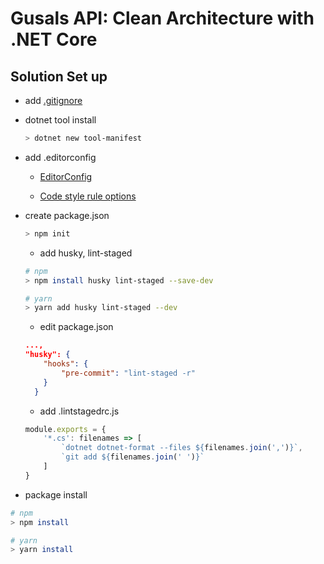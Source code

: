 # Gusals API: Clean Architecture with .NET Core

## Solution Set up

* add [.gitignore](https://www.toptal.com/developers/gitignore)

* dotnet tool install

    ```bash
    > dotnet new tool-manifest
    ```

* add .editorconfig

  * [EditorConfig](https://editorconfig.org/)

  * [Code style rule options](https://docs.microsoft.com/ko-kr/dotnet/fundamentals/code-analysis/code-style-rule-options)

* create package.json

    ```bash
    > npm init
    ```

  * add husky, lint-staged

  ```bash
  # npm
  > npm install husky lint-staged --save-dev
  
  # yarn
  > yarn add husky lint-staged --dev
  ```

  * edit package.json

  ```json
  ...,
  "husky": {
      "hooks": {
          "pre-commit": "lint-staged -r"
      }
    }
  ```

  * add .lintstagedrc.js

  ```js
  module.exports = {
      '*.cs': filenames => [
          `dotnet dotnet-format --files ${filenames.join(',')}`,
          `git add ${filenames.join(' ')}`
      ]
  }
  ```

* package install

```bash
# npm
> npm install

# yarn
> yarn install
```
